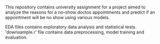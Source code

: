 This repository contains university assignment for a project aimed to analyze the reasons for a no-show doctos appointments and predict if an appointment will be no show using various models.

EDA files contains exploratory data analysis and statistical tests. 'downsample.r' file contains data preprocessing, model training and evaluation.
